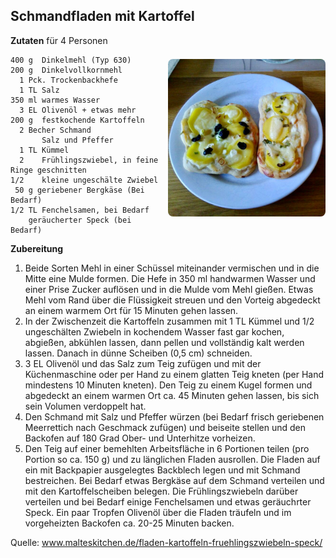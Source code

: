 Schmandfladen mit Kartoffel
------------------

<img align='right' style="margin:5ex 0 1ex 1em;border-radius:8px" width="50%" src="images/Schmandfladen.jpeg">

**Zutaten** für 4 Personen

```
400 g  Dinkelmehl (Typ 630)
200 g  Dinkelvollkornmehl
  1 Pck. Trockenbackhefe
  1 TL Salz
350 ml warmes Wasser
  3 EL Olivenöl + etwas mehr
200 g  festkochende Kartoffeln
  2 Becher Schmand
       Salz und Pfeffer
  1 TL Kümmel
  2    Frühlingszwiebel, in feine Ringe geschnitten
1/2    kleine ungeschälte Zwiebel
 50 g geriebener Bergkäse (Bei Bedarf)
1/2 TL Fenchelsamen, bei Bedarf
    geräucherter Speck (bei Bedarf)
```


**Zubereitung**

1. Beide Sorten Mehl in einer Schüssel miteinander vermischen und in die Mitte eine Mulde formen. Die Hefe in 350 ml handwarmen Wasser und einer Prise Zucker auflösen und in die Mulde vom Mehl gießen. Etwas Mehl vom Rand über die Flüssigkeit streuen und den Vorteig abgedeckt an einem warmem Ort für 15 Minuten gehen lassen.
2. In der Zwischenzeit die Kartoffeln zusammen mit 1 TL Kümmel und 1/2 ungeschälten Zwiebeln in kochendem Wasser fast gar kochen, abgießen, abkühlen lassen, dann pellen und vollständig kalt werden lassen. Danach in dünne Scheiben (0,5 cm) schneiden.
3. 3 EL Olivenöl und das Salz zum Teig zufügen und mit der Küchenmaschine oder per Hand zu einem glatten Teig kneten (per Hand mindestens 10 Minuten kneten). Den Teig zu einem Kugel formen und abgedeckt an einem warmen Ort ca. 45 Minuten gehen lassen, bis sich sein Volumen verdoppelt hat.
4. Den Schmand mit Salz und Pfeffer würzen (bei Bedarf frisch geriebenen Meerrettich nach Geschmack zufügen) und beiseite stellen und den Backofen auf 180 Grad Ober- und Unterhitze vorheizen.
5. Den Teig auf einer bemehlten Arbeitsfläche in 6 Portionen teilen (pro Portion so ca. 150 g) und zu länglichen Fladen ausrollen. Die Fladen auf ein mit Backpapier ausgelegtes Backblech legen und mit Schmand bestreichen. Bei Bedarf etwas Bergkäse auf dem Schmand verteilen und mit den Kartoffelscheiben belegen. Die Frühlingszwiebeln darüber verteilen und bei Bedarf einige Fenchelsamen und etwas geräuchrter Speck. Ein paar Tropfen Olivenöl über die Fladen träufeln und im vorgeheizten Backofen ca. 20-25 Minuten backen.


Quelle: www.malteskitchen.de/fladen-kartoffeln-fruehlingszwiebeln-speck/
